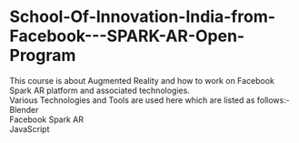 # School-Of-Innovation-India-from-Facebook---SPARK-AR-Open-Program  

This course is about Augmented Reality and how to work on Facebook Spark AR platform and associated technologies.  
Various Technologies and Tools are used here which are listed as follows:-  
Blender  
Facebook Spark AR    
JavaScript


